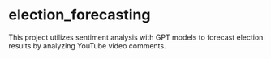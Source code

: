 # election_forecasting
This project utilizes sentiment analysis with GPT models to forecast election results by analyzing YouTube video comments.
